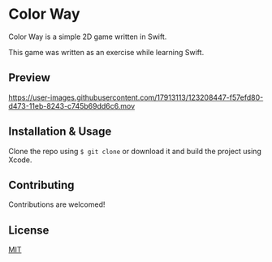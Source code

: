 # Color Way

Color Way is a simple 2D game written in Swift.

This game was written as an exercise while learning Swift.


## Preview
https://user-images.githubusercontent.com/17913113/123208447-f57efd80-d473-11eb-8243-c745b69dd6c6.mov



## Installation & Usage
Clone the repo using `$ git clone` or download it and build the project using Xcode.


## Contributing
Contributions are welcomed!


## License
[MIT](LICENSE)
